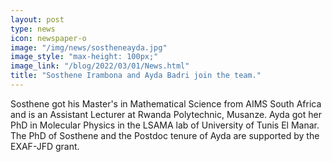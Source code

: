 ```yaml
---
layout: post
type: news
icon: newspaper-o
image: "/img/news/sostheneayda.jpg" 
image_style: "max-height: 100px;"
image_link: "/blog/2022/03/01/News.html"
title: "Sosthene Irambona and Ayda Badri join the team."
---
```


Sosthene got his Master's in Mathematical Science from AIMS South Africa and is an Assistant Lecturer at Rwanda Polytechnic, Musanze. 
Ayda got her PhD in Molecular Physics in the LSAMA lab of University of Tunis El Manar.
The PhD of Sosthene and the Postdoc tenure of Ayda are supported by the EXAF-JFD grant.
